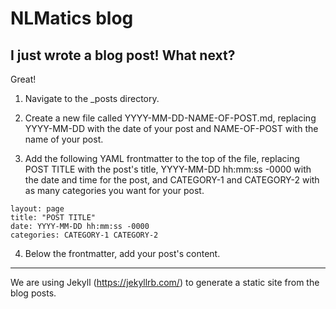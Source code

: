 # NLMatics blog




## I just wrote a blog post! What next?

Great! 

1. Navigate to the _posts directory.

2. Create a new file called YYYY-MM-DD-NAME-OF-POST.md, replacing YYYY-MM-DD with the date of your post and NAME-OF-POST with the name of your post.

3. Add the following YAML frontmatter to the top of the file, replacing POST TITLE with the post's title, YYYY-MM-DD hh:mm:ss -0000 with the date and time for the post, and CATEGORY-1 and CATEGORY-2 with as many categories you want for your post.

```
layout: page 
title: "POST TITLE" 
date: YYYY-MM-DD hh:mm:ss -0000
categories: CATEGORY-1 CATEGORY-2
```

4. Below the frontmatter, add your post's content. 



------------------------

We are using Jekyll (https://jekyllrb.com/) to generate a static site from the blog posts.
